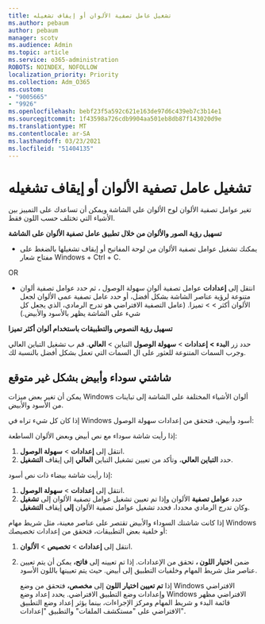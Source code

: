 ```yaml
---
title: تشغيل عامل تصفية الألوان أو إيقاف تشغيله
ms.author: pebaum
author: pebaum
manager: scotv
ms.audience: Admin
ms.topic: article
ms.service: o365-administration
ROBOTS: NOINDEX, NOFOLLOW
localization_priority: Priority
ms.collection: Adm_O365
ms.custom:
- "9005665"
- "9926"
ms.openlocfilehash: bebf23f5a592c621e163de97d6c439eb7c3b14e1
ms.sourcegitcommit: 1f43598a726cdb9904aa501eb8db87f143020d9e
ms.translationtype: MT
ms.contentlocale: ar-SA
ms.lasthandoff: 03/23/2021
ms.locfileid: "51404135"
---
```

# <a name="turn-on-and-off-color-filter"></a>تشغيل عامل تصفية الألوان أو إيقاف تشغيله

تغير عوامل تصفية الألوان لوح الألوان على الشاشة ويمكن أن تساعدك على التمييز بين الأشياء التي تختلف حسب اللون فقط.

**تسهيل رؤية الصور والألوان من خلال تطبيق عامل تصفية الألوان على الشاشة**

- يمكنك تشغيل عوامل تصفية الألوان من لوحة المفاتيح أو إيقاف تشغيلها بالضغط على مفتاح شعار Windows + Ctrl + C. 

OR

- انتقل إلى **إعدادات** عوامل تصفية ألوان سهولة الوصول ، ثم حدد عوامل تصفية ألوان متنوعة لرؤية عناصر الشاشة بشكل أفضل، أو حدد عامل تصفية عمى الألوان لجعل الألوان أكثر  >    >  تميزا.  (عامل التصفية الافتراضي هو تدرج الرمادي، الذي يجعل كل شيء على الشاشة يظهر بالأسود والأبيض.)

**تسهيل رؤية النصوص والتطبيقات باستخدام ألوان أكثر تميزا**  

حدد زر **البدء >** **إعدادات**  >  **سهولة الوصول** التباين  >  **العالي**. قم ب تشغيل التباين العالي وجرب السمات المتنوعة للعثور على ال السمات التي تعمل بشكل أفضل بالنسبة لك.

## <a name="my-screen-is-unexpectedly-black-and-white"></a>شاشتي سوداء وأبيض بشكل غير متوقع

يمكن أن تغير بعض ميزات Windows ألوان الأشياء المختلفة على الشاشة إلى تباينات من الأسود والأبيض.

إذا كان كل شيء تراه في Windows أسود وأبيض، فتحقق من إعدادات سهولة الوصول:

إذا رأيت شاشة سوداء مع نص أبيض وبعض الألوان الساطعة:  

1. انتقل إلى **إعدادات**  >  **سهولة الوصول**.  
1. حدد **التباين العالي**، وتأكد من تعيين تشغيل التباين **العالي** إلى إيقاف **التشغيل**.

إذا رأيت شاشة بيضاء ذات نص أسود:  

1. انتقل إلى **إعدادات**  >  **سهولة الوصول**.  
1. حدد **عوامل تصفية**  الألوان وإذا تم تعيين تشغيل  عوامل تصفية الألوان إلى **تشغيل** وكان تدرج الرمادي محددا، فحدد تشغيل عوامل تصفية الألوان **إلى** إيقاف **التشغيل**.

إذا كانت شاشتك السوداء والأبيض تقتصر على عناصر معينة، مثل شريط مهام Windows أو خلفية بعض التطبيقات، فتحقق من إعدادات تخصيصك:

1. انتقل إلى **إعدادات**  >  **تخصيص**  >  **الألوان**.

1. ضمن **اختيار اللون ،** تحقق من الإعدادات. إذا تم تعيينه إلى **فاتح،** يمكن أن يتم تعيين عناصر مثل شريط المهام وخلفيات التطبيق إلى أبيض. حيث يتم تعيينها باللون الأسود.  

    إذا **تم تعيين اختيار اللون** إلى **مخصص،** فتحقق من وضع Windows الافتراضي وإعدادات وضع التطبيق الافتراضي. يحدد إعداد وضع Windows الافتراضي مظهر قائمة البدء و شريط المهام ومركز الإجراءات، بينما يؤثر إعداد وضع التطبيق الافتراضي على "مستكشف الملفات" والتطبيق "إعدادات".

